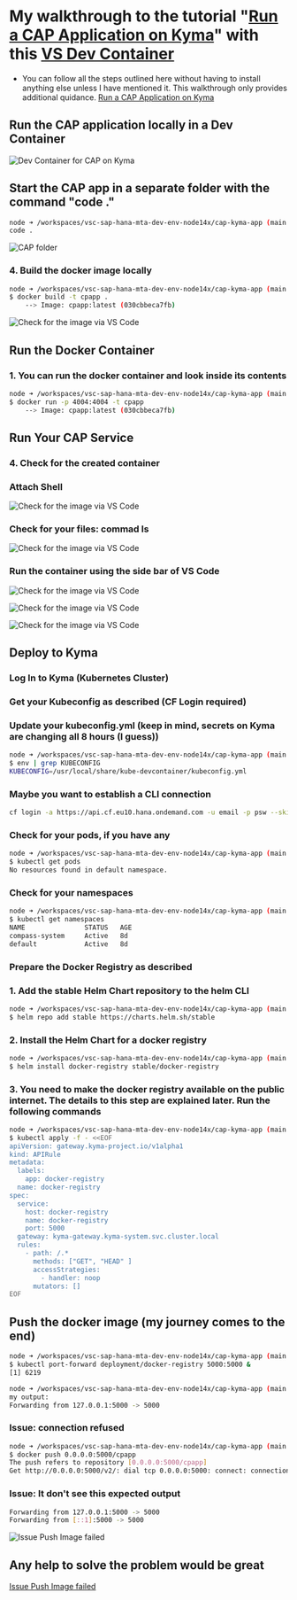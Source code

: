 # My walkthrough to the tutorial "[Run a CAP Application on Kyma](https://sap-samples.github.io/cloud-cap-risk-management/Kyma/)" with this [VS Dev Container](https://github.com/draschke/vsc-sap-hana-mta-dev-env-node14x/blob/ef0b07b2c5621b9daead27db90d8c2f1ace6bc2a/.devcontainer)

- You can follow all the steps outlined here without having to install anything else unless I have mentioned it. This walkthrough only provides additional quidance.
[Run a CAP Application on Kyma](https://sap-samples.github.io/cloud-cap-risk-management/Kyma/)

## Run the CAP application locally in a Dev Container

![Dev Container for CAP on Kyma](../images/img-cap-kyma-app/1cap-kyma-app.png)

## Start the CAP app in a separate folder with the command "code ."

```bash
node ➜ /workspaces/vsc-sap-hana-mta-dev-env-node14x/cap-kyma-app (main ✗)
code .  
```

![CAP folder](../images/img-cap-kyma-app/2cap-kyma-app.png)

### 4. Build the docker image locally
  
```bash
node ➜ /workspaces/vsc-sap-hana-mta-dev-env-node14x/cap-kyma-app (main ✗)
$ docker build -t cpapp . 
    --> Image: cpapp:latest (030cbbeca7fb)   
```

![Check for the image via VS Code](../images/img-cap-kyma-app/3create-image-cap-kyma-app.png)

## Run the Docker Container

### 1. You can run the docker container and look inside its contents

```bash
node ➜ /workspaces/vsc-sap-hana-mta-dev-env-node14x/cap-kyma-app (main ✗)
$ docker run -p 4004:4004 -t cpapp 
    --> Image: cpapp:latest (030cbbeca7fb)   
```

## Run Your CAP Service

### 4. Check for the created container

### Attach Shell

![Check for the image via VS Code](../images/img-cap-kyma-app/4attach-shell-cap-kyma-app.png)

### Check for your files: commad ls

![Check for the image via VS Code](../images/img-cap-kyma-app/5-ls-attach-shell-cap-kyma-app.png)

### Run the container using the side bar of VS Code

![Check for the image via VS Code](../images/img-cap-kyma-app/8-run-container-locally-cap-kyma-app.png)

![Check for the image via VS Code](../images/img-cap-kyma-app/6-open-in-browser-shell-cap-kyma-app.png)

![Check for the image via VS Code](../images/img-cap-kyma-app/7-browser-shell-cap-kyma-app.png)

## Deploy to Kyma

### Log In to Kyma (Kubernetes Cluster)

### Get your Kubeconfig as described (CF Login required)

### Update your kubeconfig.yml  (keep in mind, secrets on Kyma are changing all 8 hours (I guess))
  
```bash
node ➜ /workspaces/vsc-sap-hana-mta-dev-env-node14x/cap-kyma-app (main ✗)
$ env | grep KUBECONFIG
KUBECONFIG=/usr/local/share/kube-devcontainer/kubeconfig.yml   
```

### Maybe you want to establish a CLI connection

```bash
cf login -a https://api.cf.eu10.hana.ondemand.com -u email -p psw --skip-ssl-validation
```

### Check for your pods, if you have any

```bash
node ➜ /workspaces/vsc-sap-hana-mta-dev-env-node14x/cap-kyma-app (main ✗)
$ kubectl get pods
No resources found in default namespace.
```

### Check for your namespaces

```bash
node ➜ /workspaces/vsc-sap-hana-mta-dev-env-node14x/cap-kyma-app (main ✗)
$ kubectl get namespaces
NAME               STATUS   AGE
compass-system     Active   8d
default            Active   8d
```

### Prepare the Docker Registry as described

### 1. Add the stable Helm Chart repository to the helm CLI

```bash
node ➜ /workspaces/vsc-sap-hana-mta-dev-env-node14x/cap-kyma-app (main ✗)
$ helm repo add stable https://charts.helm.sh/stable
```

### 2. Install the Helm Chart for a docker registry

```bash
node ➜ /workspaces/vsc-sap-hana-mta-dev-env-node14x/cap-kyma-app (main ✗)
$ helm install docker-registry stable/docker-registry
```

### 3. You need to make the docker registry available on the public internet. The details to this step are explained later. Run the following commands

```bash
node ➜ /workspaces/vsc-sap-hana-mta-dev-env-node14x/cap-kyma-app (main ✗) 
$ kubectl apply -f - <<EOF
apiVersion: gateway.kyma-project.io/v1alpha1
kind: APIRule
metadata:
  labels:
    app: docker-registry
  name: docker-registry
spec:
  service:
    host: docker-registry
    name: docker-registry
    port: 5000
  gateway: kyma-gateway.kyma-system.svc.cluster.local
  rules:
    - path: /.*
      methods: ["GET", "HEAD" ]
      accessStrategies:
        - handler: noop
      mutators: []
EOF
```

## Push the docker image (my journey comes to the end)

```bash
node ➜ /workspaces/vsc-sap-hana-mta-dev-env-node14x/cap-kyma-app (main ✗)
$ kubectl port-forward deployment/docker-registry 5000:5000 &
[1] 6219

node ➜ /workspaces/vsc-sap-hana-mta-dev-env-node14x/cap-kyma-app (main ✗) 
my output:
Forwarding from 127.0.0.1:5000 -> 5000
```

### Issue: connection refused

```bash
node ➜ /workspaces/vsc-sap-hana-mta-dev-env-node14x/cap-kyma-app (main ✗)
$ docker push 0.0.0.0:5000/cpapp
The push refers to repository [0.0.0.0:5000/cpapp]
Get http://0.0.0.0:5000/v2/: dial tcp 0.0.0.0:5000: connect: connection refused
```

### Issue: It don't see this expected output

```bash
Forwarding from 127.0.0.1:5000 -> 5000
Forwarding from [::1]:5000 -> 5000
```

![Issue Push Image failed](../images/img-cap-kyma-app/9-docker-push-cap-kyma-app.png)

## Any help to solve the problem would be great

[Issue Push Image failed](https://github.com/draschke/vsc-sap-hana-mta-dev-env-node14x/issues/5)
